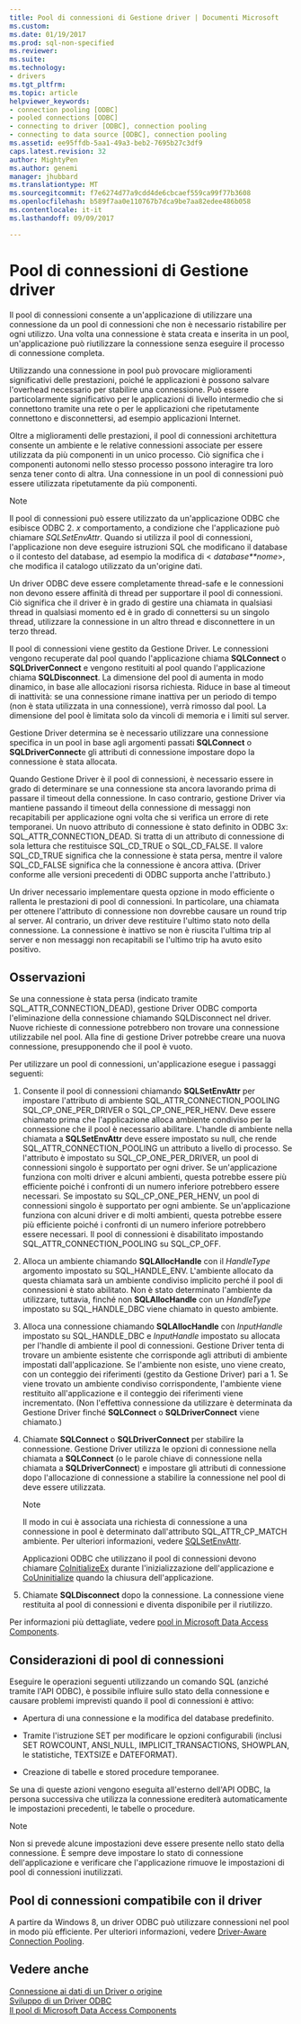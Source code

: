 ```yaml
---
title: Pool di connessioni di Gestione driver | Documenti Microsoft
ms.custom: 
ms.date: 01/19/2017
ms.prod: sql-non-specified
ms.reviewer: 
ms.suite: 
ms.technology:
- drivers
ms.tgt_pltfrm: 
ms.topic: article
helpviewer_keywords:
- connection pooling [ODBC]
- pooled connections [ODBC]
- connecting to driver [ODBC], connection pooling
- connecting to data source [ODBC], connection pooling
ms.assetid: ee95ffdb-5aa1-49a3-beb2-7695b27c3df9
caps.latest.revision: 32
author: MightyPen
ms.author: genemi
manager: jhubbard
ms.translationtype: MT
ms.sourcegitcommit: f7e6274d77a9cdd4de6cbcaef559ca99f77b3608
ms.openlocfilehash: b589f7aa0e110767b7dca9be7aa82edee486b058
ms.contentlocale: it-it
ms.lasthandoff: 09/09/2017

---
```

# <a name="driver-manager-connection-pooling"></a>Pool di connessioni di Gestione driver
Il pool di connessioni consente a un'applicazione di utilizzare una connessione da un pool di connessioni che non è necessario ristabilire per ogni utilizzo. Una volta una connessione è stata creata e inserita in un pool, un'applicazione può riutilizzare la connessione senza eseguire il processo di connessione completa.  
  
 Utilizzando una connessione in pool può provocare miglioramenti significativi delle prestazioni, poiché le applicazioni è possono salvare l'overhead necessario per stabilire una connessione. Può essere particolarmente significativo per le applicazioni di livello intermedio che si connettono tramite una rete o per le applicazioni che ripetutamente connettono e disconnettersi, ad esempio applicazioni Internet.  
  
 Oltre a miglioramenti delle prestazioni, il pool di connessioni architettura consente un ambiente e le relative connessioni associate per essere utilizzata da più componenti in un unico processo. Ciò significa che i componenti autonomi nello stesso processo possono interagire tra loro senza tener conto di altra. Una connessione in un pool di connessioni può essere utilizzata ripetutamente da più componenti.  
  
> [!NOTE]  
>  Il pool di connessioni può essere utilizzato da un'applicazione ODBC che esibisce ODBC 2. *x* comportamento, a condizione che l'applicazione può chiamare *SQLSetEnvAttr*. Quando si utilizza il pool di connessioni, l'applicazione non deve eseguire istruzioni SQL che modificano il database o il contesto del database, ad esempio la modifica di \< *database**nome*>, che modifica il catalogo utilizzato da un'origine dati.  
  
 Un driver ODBC deve essere completamente thread-safe e le connessioni non devono essere affinità di thread per supportare il pool di connessioni. Ciò significa che il driver è in grado di gestire una chiamata in qualsiasi thread in qualsiasi momento ed è in grado di connettersi su un singolo thread, utilizzare la connessione in un altro thread e disconnettere in un terzo thread.  
  
 Il pool di connessioni viene gestito da Gestione Driver. Le connessioni vengono recuperate dal pool quando l'applicazione chiama **SQLConnect** o **SQLDriverConnect** e vengono restituiti al pool quando l'applicazione chiama **SQLDisconnect**. La dimensione del pool di aumenta in modo dinamico, in base alle allocazioni risorsa richiesta. Riduce in base al timeout di inattività: se una connessione rimane inattiva per un periodo di tempo (non è stata utilizzata in una connessione), verrà rimosso dal pool. La dimensione del pool è limitata solo da vincoli di memoria e i limiti sul server.  
  
 Gestione Driver determina se è necessario utilizzare una connessione specifica in un pool in base agli argomenti passati **SQLConnect** o **SQLDriverConnect**e gli attributi di connessione impostare dopo la connessione è stata allocata.  
  
 Quando Gestione Driver è il pool di connessioni, è necessario essere in grado di determinare se una connessione sta ancora lavorando prima di passare il timeout della connessione. In caso contrario, gestione Driver via mantiene passando il timeout della connessione di messaggi non recapitabili per applicazione ogni volta che si verifica un errore di rete temporanei. Un nuovo attributo di connessione è stato definito in ODBC 3*x*: SQL_ATTR_CONNECTION_DEAD. Si tratta di un attributo di connessione di sola lettura che restituisce SQL_CD_TRUE o SQL_CD_FALSE. Il valore SQL_CD_TRUE significa che la connessione è stata persa, mentre il valore SQL_CD_FALSE significa che la connessione è ancora attiva. (Driver conforme alle versioni precedenti di ODBC supporta anche l'attributo.)  
  
 Un driver necessario implementare questa opzione in modo efficiente o rallenta le prestazioni di pool di connessioni. In particolare, una chiamata per ottenere l'attributo di connessione non dovrebbe causare un round trip al server. Al contrario, un driver deve restituire l'ultimo stato noto della connessione. La connessione è inattivo se non è riuscita l'ultima trip al server e non messaggi non recapitabili se l'ultimo trip ha avuto esito positivo.  
  
## <a name="remarks"></a>Osservazioni  
 Se una connessione è stata persa (indicato tramite SQL_ATTR_CONNECTION_DEAD), gestione Driver ODBC comporta l'eliminazione della connessione chiamando SQLDisconnect nel driver. Nuove richieste di connessione potrebbero non trovare una connessione utilizzabile nel pool. Alla fine di gestione Driver potrebbe creare una nuova connessione, presupponendo che il pool è vuoto.  
  
 Per utilizzare un pool di connessioni, un'applicazione esegue i passaggi seguenti:  
  
1.  Consente il pool di connessioni chiamando **SQLSetEnvAttr** per impostare l'attributo di ambiente SQL_ATTR_CONNECTION_POOLING SQL_CP_ONE_PER_DRIVER o SQL_CP_ONE_PER_HENV. Deve essere chiamato prima che l'applicazione alloca ambiente condiviso per la connessione che il pool è necessario abilitare. L'handle di ambiente nella chiamata a **SQLSetEnvAttr** deve essere impostato su null, che rende SQL_ATTR_CONNECTION_POOLING un attributo a livello di processo. Se l'attributo è impostato su SQL_CP_ONE_PER_DRIVER, un pool di connessioni singolo è supportato per ogni driver. Se un'applicazione funziona con molti driver e alcuni ambienti, questa potrebbe essere più efficiente poiché i confronti di un numero inferiore potrebbero essere necessari. Se impostato su SQL_CP_ONE_PER_HENV, un pool di connessioni singolo è supportato per ogni ambiente. Se un'applicazione funziona con alcuni driver e di molti ambienti, questa potrebbe essere più efficiente poiché i confronti di un numero inferiore potrebbero essere necessari. Il pool di connessioni è disabilitato impostando SQL_ATTR_CONNECTION_POOLING su SQL_CP_OFF.  
  
2.  Alloca un ambiente chiamando **SQLAllocHandle** con il *HandleType* argomento impostato su SQL_HANDLE_ENV. L'ambiente allocato da questa chiamata sarà un ambiente condiviso implicito perché il pool di connessioni è stato abilitato. Non è stato determinato l'ambiente da utilizzare, tuttavia, finché non **SQLAllocHandle** con un *HandleType* impostato su SQL_HANDLE_DBC viene chiamato in questo ambiente.  
  
3.  Alloca una connessione chiamando **SQLAllocHandle** con *InputHandle* impostato su SQL_HANDLE_DBC e *InputHandle* impostato su allocata per l'handle di ambiente il pool di connessioni. Gestione Driver tenta di trovare un ambiente esistente che corrisponde agli attributi di ambiente impostati dall'applicazione. Se l'ambiente non esiste, uno viene creato, con un conteggio dei riferimenti (gestito da Gestione Driver) pari a 1. Se viene trovato un ambiente condiviso corrispondente, l'ambiente viene restituito all'applicazione e il conteggio dei riferimenti viene incrementato. (Non l'effettiva connessione da utilizzare è determinata da Gestione Driver finché **SQLConnect** o **SQLDriverConnect** viene chiamato.)  
  
4.  Chiamate **SQLConnect** o **SQLDriverConnect** per stabilire la connessione. Gestione Driver utilizza le opzioni di connessione nella chiamata a **SQLConnect** (o le parole chiave di connessione nella chiamata a **SQLDriverConnect**) e impostare gli attributi di connessione dopo l'allocazione di connessione a stabilire la connessione nel pool di deve essere utilizzata.  
  
    > [!NOTE]  
    >  Il modo in cui è associata una richiesta di connessione a una connessione in pool è determinato dall'attributo SQL_ATTR_CP_MATCH ambiente. Per ulteriori informazioni, vedere [SQLSetEnvAttr](../../../odbc/reference/syntax/sqlsetenvattr-function.md).  
  
     Applicazioni ODBC che utilizzano il pool di connessioni devono chiamare [CoInitializeEx](http://go.microsoft.com/fwlink/?LinkID=116307) durante l'inizializzazione dell'applicazione e [CoUninitialize](http://go.microsoft.com/fwlink/?LinkId=116310) quando la chiusura dell'applicazione.  
  
5.  Chiamate **SQLDisconnect** dopo la connessione. La connessione viene restituita al pool di connessioni e diventa disponibile per il riutilizzo.  
  
 Per informazioni più dettagliate, vedere [pool in Microsoft Data Access Components](http://go.microsoft.com/fwlink/?LinkId=120776).  
  
## <a name="connection-pooling-considerations"></a>Considerazioni di pool di connessioni  
 Eseguire le operazioni seguenti utilizzando un comando SQL (anziché tramite l'API ODBC), è possibile influire sullo stato della connessione e causare problemi imprevisti quando il pool di connessioni è attivo:  
  
-   Apertura di una connessione e la modifica del database predefinito.  
  
-   Tramite l'istruzione SET per modificare le opzioni configurabili (inclusi SET ROWCOUNT, ANSI_NULL, IMPLICIT_TRANSACTIONS, SHOWPLAN, le statistiche, TEXTSIZE e DATEFORMAT).  
  
-   Creazione di tabelle e stored procedure temporanee.  
  
 Se una di queste azioni vengono eseguita all'esterno dell'API ODBC, la persona successiva che utilizza la connessione erediterà automaticamente le impostazioni precedenti, le tabelle o procedure.  
  
> [!NOTE]  
>  Non si prevede alcune impostazioni deve essere presente nello stato della connessione. È sempre deve impostare lo stato di connessione dell'applicazione e verificare che l'applicazione rimuove le impostazioni di pool di connessioni inutilizzati.  
  
## <a name="driver-aware-connection-pooling"></a>Pool di connessioni compatibile con il driver  
 A partire da Windows 8, un driver ODBC può utilizzare connessioni nel pool in modo più efficiente. Per ulteriori informazioni, vedere [Driver-Aware Connection Pooling](../../../odbc/reference/develop-app/driver-aware-connection-pooling.md).  
  
## <a name="see-also"></a>Vedere anche  
 [Connessione ai dati di un Driver o origine](../../../odbc/reference/develop-app/connecting-to-a-data-source-or-driver.md)   
 [Sviluppo di un Driver ODBC](../../../odbc/reference/develop-driver/developing-an-odbc-driver.md)   
 [Il pool di Microsoft Data Access Components](http://go.microsoft.com/fwlink/?LinkId=120776)
